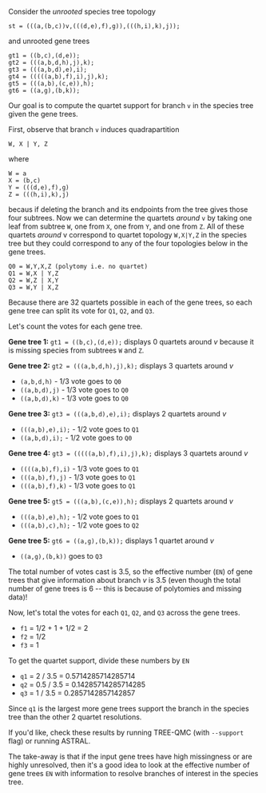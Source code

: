 Consider the *unrooted* species tree topology

`st = (((a,(b,c))v,(((d,e),f),g)),(((h,i),k),j));`

and unrooted gene trees

```
gt1 = ((b,c),(d,e));
gt2 = (((a,b,d,h),j),k);
gt3 = (((a,b,d),e),i);
gt4 = (((((a,b),f),i),j),k);
gt5 = (((a,b),(c,e)),h);
gt6 = ((a,g),(b,k));
```

Our goal is to compute the quartet support for branch `v` in the species tree given the gene trees.

First, observe that branch `v` induces quadrapartition

```
W, X | Y, Z
```

where

```
W = a
X = (b,c)
Y = (((d,e),f),g)
Z = (((h,i),k),j)
```

becaus if deleting the branch and its endpoints from the tree gives those four subtrees. Now we can determine the quartets *around* `v` by taking one leaf from subtree `W`, one from `X`, one from `Y`, and one from `Z`.
All of these quartets *around* v correspond to quartet topology `W,X|Y,Z` in the species tree but they could correspond to any of the four topologies below in the gene trees.

```
Q0 = W,Y,X,Z (polytomy i.e. no quartet)
Q1 = W,X | Y,Z
Q2 = W,Z | X,Y
Q3 = W,Y | X,Z
```

Because there are 32 quartets possible in each of the gene trees, so each gene tree can split its vote for `Q1`, `Q2`, and `Q3`.

Let's count the votes for each gene tree.

**Gene tree 1:** `gt1 = ((b,c),(d,e));` displays 0 quartets around *v* because it is missing species from subtrees `W` and `Z`.

**Gene tree 2:**  `gt2 = (((a,b,d,h),j),k);` displays 3 quartets around *v*

* `(a,b,d,h)` - 1/3 vote goes to `Q0`
* `((a,b,d),j)` - 1/3 vote goes to `Q0`
* `((a,b,d),k)` - 1/3 vote goes to `Q0`

**Gene tree 3:** `gt3 = (((a,b,d),e),i);` displays 2 quartets around *v*

* `(((a,b),e),i);` - 1/2 vote goes to `Q1` 
* `((a,b,d),i);` - 1/2 vote goes to `Q0` 

**Gene tree 4:** `gt3 = (((((a,b),f),i),j),k);` displays 3 quartets around *v*


* `((((a,b),f),i)`  - 1/3 vote goes to `Q1`
* `(((a,b),f),j)`  - 1/3 vote goes to `Q1`
* `(((a,b),f),k)` - 1/3 vote goes to `Q1`

**Gene tree 5:** `gt5 = (((a,b),(c,e)),h);` displays 2 quartets around *v*

* `(((a,b),e),h);` - 1/2 vote goes to `Q1`
* `(((a,b),c),h);` - 1/2 vote goes to `Q2`

**Gene tree 5:** `gt6 = ((a,g),(b,k));` displays 1 quartet around *v*

* `((a,g),(b,k))` goes to `Q3`

The total number of votes cast is 3.5, so the effective number (`EN`) of gene trees that give information about branch *v* is 3.5 (even though the total number of gene trees is 6 -- this is because of polytomies and missing data)!

Now, let's total the votes for each `Q1`, `Q2`, and `Q3` across the gene trees.

* `f1` = 1/2 + 1 + 1/2 = 2
* `f2` = 1/2
* `f3` = 1

To get the quartet support, divide these numbers by `EN`

* `q1` = 2 / 3.5 = 0.5714285714285714
* `q2` = 0.5 / 3.5 = 0.14285714285714285
* `q3` = 1 / 3.5 = 0.2857142857142857

Since `q1` is the largest more gene trees support the branch in the species tree than the other 2 quartet resolutions.

If you'd like, check these results by running TREE-QMC (with `--support` flag) or running ASTRAL.

The take-away is that if the input gene trees have high missingness or are highly unresolved, then it's a good idea to look at the effective number of gene trees `EN` with information to resolve branches of interest in the species tree.
